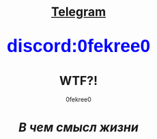 <h1 align='center'><a href="https://t.me/0fekree0" class="telegram-text">Telegram</a></h1>
<!DOCTYPE html>
<html lang="ru">
<head>
    <meta charset="UTF-8">
    <meta name="viewport" content="width=device-width, initial-scale=1.0">
    <title>Синяя надпись Discord</title>
    <style>
        .discord-text {
            color: blue; /* Синий цвет текста */
            text-align: center;
            font-size: 1.5em; /* Размер как у h1 */
            font-family: Arial, sans-serif;
        }
    </style>
</head>
<body>
    <h1 align="center"><span class="discord-text">discord:0fekree0</span></h1>
</body>
</html>

<h1 align='center'> WTF?!</h1>
<p align='center'>
0fekree0
</p>

<h1 align='center'><i>В чем смысл жизни</i></h1>
